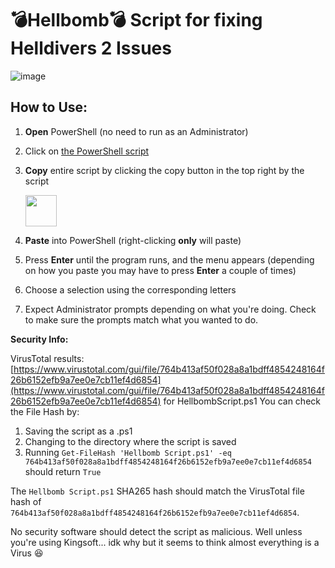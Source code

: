 # 💣Hellbomb💣 Script for fixing Helldivers 2 Issues

![image](https://github.com/helldivers2fixes/HellbombScript/assets/166264070/cc30472b-83ab-4b2f-90b9-2f1ec2170e50)



## How to Use:

 1. **Open** PowerShell (no need to run as an Administrator)
 2. Click on [the PowerShell script]([url](https://github.com/helldivers2fixes/HellbombScript/blob/main/Hellbomb%20Script.ps1))
 3. **Copy** entire script by clicking the copy button in the top right by the script
    
       <img src = "https://github.com/helldivers2fixes/HellbombScript/assets/166264070/5a600b1c-64f6-4956-ba2f-f82c9a317f81" height=50>
       
 6. **Paste** into PowerShell (right-clicking **only** will paste)
 7. Press **Enter** until the program runs, and the menu appears (depending on how you paste you may have to press **Enter** a couple of times)
 8. Choose a selection using the corresponding letters
 9. Expect Administrator prompts depending on what you're doing. Check to make sure the prompts match what you wanted to do.

**Security Info:**

VirusTotal results: [https://www.virustotal.com/gui/file/764b413af50f028a8a1bdff4854248164f26b6152efb9a7ee0e7cb11ef4d6854](https://www.virustotal.com/gui/file/764b413af50f028a8a1bdff4854248164f26b6152efb9a7ee0e7cb11ef4d6854) for HellbombScript.ps1
You can check the File Hash by:

1. Saving the script as a .ps1
2. Changing to the directory where the script is saved
3. Running ``Get-FileHash 'Hellbomb Script.ps1' -eq 764b413af50f028a8a1bdff4854248164f26b6152efb9a7ee0e7cb11ef4d6854`` should return ``True``

The ``Hellbomb Script.ps1`` SHA265 hash should match the VirusTotal file hash of ``764b413af50f028a8a1bdff4854248164f26b6152efb9a7ee0e7cb11ef4d6854``.

No security software should detect the script as malicious. Well unless you're using Kingsoft... idk why but it seems to think almost everything is a Virus 😆
